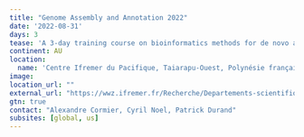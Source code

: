 ```yaml
---
title: "Genome Assembly and Annotation 2022"
date: '2022-08-31'
days: 3
tease: 'A 3-day training course on bioinformatics methods for de novo assembly and structural and functional annotation of genomes using short (Illumina) and long reads (PacBio / Oxford Nanopore) sequencing technologies (will be run in French).'
continent: AU
location:
  name: 'Centre Ifremer du Pacifique, Taiarapu-Ouest, Polynésie française'
image:
location_url: ""
external_url: "https://wwz.ifremer.fr/Recherche/Departements-scientifiques/Departement-Infrastructures-de-Recherche-et-Systemes-d-Information/Bioinformatique/Animations-scientifiques/Formations-Bioinformatiques-en-Polynesie-2022"
gtn: true
contact: "Alexandre Cormier, Cyril Noel, Patrick Durand"
subsites: [global, us]
---
```

